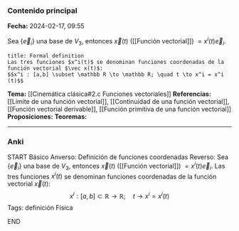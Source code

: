 ### Contenido principal

**Fecha:** 2024-02-17, 09:55

Sea $\{\vec e_i\}$ una base de $V_3$, entonces $\vec x(t)$ ([[Función vectorial]]) $= x^i (t) \vec e_i$.

```ad-formal
title: Formal definition
Las tres funciones $x^i(t)$ se denominan funciones coordenadas de la función vectorial $\vec x(t)$:
$$x^i : [a,b] \subset \mathbb R \to \mathbb R; \quad t \to x^i = x^i (t)$$
```

**Tema:** [[Cinemática clásica#2.c Funciones vectoriales]]
**Referencias:** [[Límite de una función vectorial]], [[Continuidad de una función vectorial]], [[Función vectorial derivable]], [[Función primitiva de una función vectorial]]
**Proposiciones:**
**Teoremas:**

---
### Anki

START
Básico
Anverso: Definición de funciones coordenadas
Reverso: Sea $\{\vec e_i\}$ una base de $V_3$, entonces $\vec x(t)$ ([[Función vectorial]]) $= x^i (t) \vec e_i$. Las tres funciones $x^i(t)$ se denominan funciones coordenadas de la función vectorial $\vec x(t)$:
$$x^i : [a,b] \subset \mathbb R \to \mathbb R; \quad t \to x^i = x^i (t)$$
Tags: definición Física
<!--ID: 1708275569287-->
END